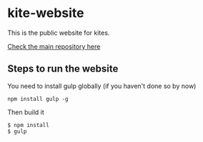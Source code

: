 kite-website
============

This is the public website for kites.

[Check the main repository here](https://github.com/koding/kite)

Steps to run the website
------------------------

You need to install gulp globally (if you haven't done so by now)
```
npm install gulp -g
```
Then build it
```
$ npm install
$ gulp
```
